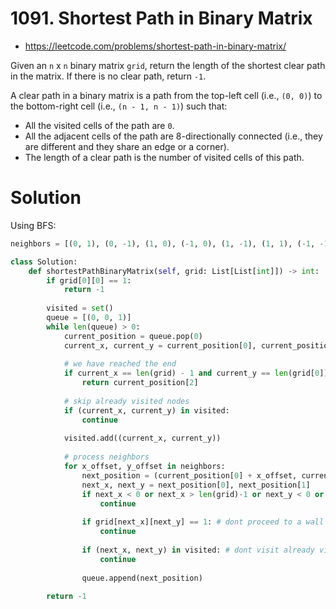 # 1091. Shortest Path in Binary Matrix

- https://leetcode.com/problems/shortest-path-in-binary-matrix/

Given an `n` x `n` binary matrix `grid`, return the length of the shortest clear path in the matrix. If there is no clear path, return `-1`.

A clear path in a binary matrix is a path from the top-left cell (i.e., `(0, 0)`) to the bottom-right cell (i.e., `(n - 1, n - 1)`) such that:

- All the visited cells of the path are `0`.
- All the adjacent cells of the path are 8-directionally connected (i.e., they are different and they share an edge or a corner).
- The length of a clear path is the number of visited cells of this path.

# Solution

Using BFS:

```python
neighbors = [(0, 1), (0, -1), (1, 0), (-1, 0), (1, -1), (1, 1), (-1, -1), (-1, 1)]

class Solution:
    def shortestPathBinaryMatrix(self, grid: List[List[int]]) -> int:
        if grid[0][0] == 1:
            return -1
        
        visited = set()
        queue = [(0, 0, 1)]
        while len(queue) > 0:
            current_position = queue.pop(0)
            current_x, current_y = current_position[0], current_position[1]
            
            # we have reached the end
            if current_x == len(grid) - 1 and current_y == len(grid[0]) - 1: 
                return current_position[2]
            
            # skip already visited nodes
            if (current_x, current_y) in visited: 
                continue
                
            visited.add((current_x, current_y))
            
            # process neighbors
            for x_offset, y_offset in neighbors:
                next_position = (current_position[0] + x_offset, current_position[1] + y_offset, current_position[2] + 1)
                next_x, next_y = next_position[0], next_position[1]
                if next_x < 0 or next_x > len(grid)-1 or next_y < 0 or next_y > len(grid[0])-1: # dont proceed if out of bounds
                    continue
                    
                if grid[next_x][next_y] == 1: # dont proceed to a wall
                    continue
                    
                if (next_x, next_y) in visited: # dont visit already visited nodes
                    continue
                
                queue.append(next_position)
               
        return -1
```

